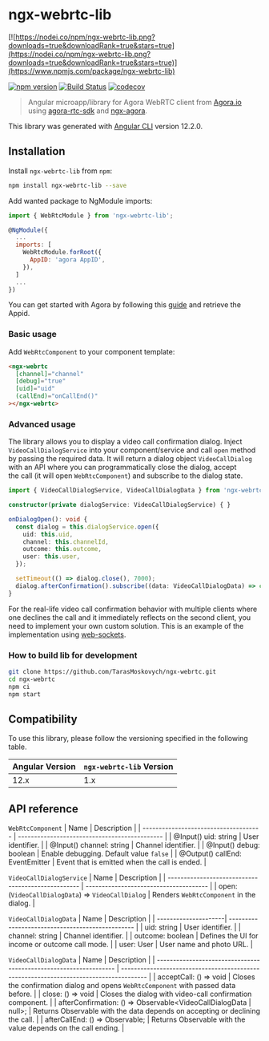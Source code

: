 # ngx-webrtc-lib

[![https://nodei.co/npm/ngx-webrtc-lib.png?downloads=true&downloadRank=true&stars=true](https://nodei.co/npm/ngx-webrtc-lib.png?downloads=true&downloadRank=true&stars=true)](https://www.npmjs.com/package/ngx-webrtc-lib)

[![npm version](https://badge.fury.io/js/ngx-webrtc-lib.svg)](https://badge.fury.io/js/ngx-webrtc-lib) [![Build Status](https://github.com/TarasMoskovych/ngx-webrtc/workflows/premerge/badge.svg)](https://github.com/TarasMoskovych/ngx-webrtc/actions) [![codecov](https://codecov.io/gh/TarasMoskovych/ngx-webrtc/branch/main/graph/badge.svg)](https://codecov.io/gh/TarasMoskovych/ngx-webrtc)

> Angular microapp/library for Agora WebRTC client from [Agora.io](https://www.agora.io) using [agora-rtc-sdk](https://www.npmjs.com/package/agora-rtc-sdk) and [ngx-agora](https://www.npmjs.com/package/ngx-agora).

This library was generated with [Angular CLI](https://github.com/angular/angular-cli) version 12.2.0.

## Installation

Install `ngx-webrtc-lib` from `npm`:
```bash
npm install ngx-webrtc-lib --save
```

Add wanted package to NgModule imports:
```js
import { WebRtcModule } from 'ngx-webrtc-lib';

@NgModule({
  ...
  imports: [
    WebRtcModule.forRoot({
      AppID: 'agora AppID',
    }),
  ]
  ...
})
```

You can get started with Agora by following this [guide](https://www.agora.io/en/blog/how-to-get-started-with-agora/?utm_source=medium&utm_medium=blog&utm_campaign=Add_Video_Calling_in_your_Web_App_using_Agora_Web_NG_SDK) and retrieve the Appid.

### Basic usage
Add `WebRtcComponent` to your component template:
```html
<ngx-webrtc
  [channel]="channel"
  [debug]="true"
  [uid]="uid"
  (callEnd)="onCallEnd()"
></ngx-webrtc>
```

### Advanced usage
The library allows you to display a video call confirmation dialog.
Inject `VideoCallDialogService` into your component/service and call `open` method by passing the required data.
It will return a dialog object `VideoCallDialog` with an API where you can programmatically close the dialog, accept the call (it will open `WebRtcComponent`) and subscribe to the dialog state.

```ts
import { VideoCallDialogService, VideoCallDialogData } from 'ngx-webrtc-lib';

constructor(private dialogService: VideoCallDialogService) { }

onDialogOpen(): void {
  const dialog = this.dialogService.open({
    uid: this.uid,
    channel: this.channelId,
    outcome: this.outcome,
    user: this.user,
  });

  setTimeout(() => dialog.close(), 7000);
  dialog.afterConfirmation().subscribe((data: VideoCallDialogData) => console.log(data));
}
```

For the real-life video call confirmation behavior with multiple clients where one declines the call and it immediately reflects on the second client, you need to implement your own custom solution.
This is an example of the implementation using [web-sockets](https://github.com/TarasMoskovych/angular-slack/blob/8521ca7604afe9a49ea6fd91840f4f999daceca1/apps/angular-slack/src/app/core/services/video-call.service.ts).

### How to build lib for development

```bash
git clone https://github.com/TarasMoskovych/ngx-webrtc.git
cd ngx-webrtc
npm ci
npm start
```

## Compatibility

To use this library, please follow the versioning specified in the following table.

| Angular Version | `ngx-webrtc-lib` Version |
| --------------- | ------------------- |
| 12.x            | 1.x                 |

## API reference

`WebRtcComponent`
| Name                                  | Description |
| ------------------------------------- | --------------------------------------------- |
| @Input() uid: string                  | User identifier.                              |
| @Input() channel: string              | Channel identifier.                           |
| @Input() debug: boolean               | Enable debugging. Default value `false`       |
| @Output() callEnd: EventEmitter<void> | Event that is emitted when the call is ended. |

`VideoCallDialogService`
| Name                                               | Description                            |
| -------------------------------------------------- | -------------------------------------- |
| open: (`VideoCallDialogData`) => `VideoCallDialog` | Renders `WebRtcComponent` in the dialog.  |

`VideoCallDialogData`
| Name                 | Description |
| ---------------------| ------------------------------------------------ |
| uid: string          | User identifier.                                 |
| channel: string      | Channel identifier.                              |
| outcome: boolean     | Defines the UI for income or outcome call mode.  |
| user: User           | User name and photo URL.                         |

`VideoCallDialogData`
| Name                                                              | Description                                                                            |
| ----------------------------------------------------------------- | -------------------------------------------------------------------------------------- |
| acceptCall: () => void                                            | Closes the confirmation dialog and opens `WebRtcComponent` with passed data before.    |
| close: () => void                                                 | Closes the dialog with video-call confirmation component.                              |
| afterConfirmation: () => Observable<VideoCallDialogData \| null>; | Returns Observable with the data depends on accepting or declining the call.           |
| afterCallEnd: () => Observable<boolean>;                          | Returns Observable with the value depends on the call ending.                          |
